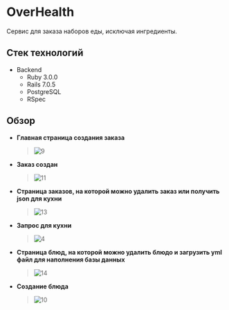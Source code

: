 # OverHealth
Сервис для заказа наборов еды, исключая ингредиенты.

## Стек технологий
- Backend
  - Ruby 3.0.0
  - Rails 7.0.5
  - PostgreSQL
  - RSpec

## Обзор
- **Главная страница создания заказа**
	> ![9](https://github.com/Croud9/OverHealth/assets/61747240/5969709f-33af-4fee-ac0b-06b8f86c9239)
- **Заказ создан**
	> ![11](https://github.com/Croud9/OverHealth/assets/61747240/4ee9b040-9d0b-4da2-8ada-9a66c5aa82c1)
- **Страница заказов, на которой можно удалить заказ или получить json для кухни**
	> ![13](https://github.com/Croud9/OverHealth/assets/61747240/fb33f071-385c-4aa3-b1d7-12f30dd4c808)
- **Запрос для кухни**
	> ![4](https://github.com/Croud9/OverHealth/assets/61747240/e3556eb7-8815-412b-af20-d22883e63575)
- **Страница блюд, на которой можно удалить блюдо и загрузить yml файл для наполнения базы данных**
	> ![14](https://github.com/Croud9/OverHealth/assets/61747240/2cd885b7-f4d2-4111-b116-a9a684f63242)
- **Создание блюда**
	> ![10](https://github.com/Croud9/OverHealth/assets/61747240/3c96868c-c603-4b64-ae79-3b057eed997a)



  
